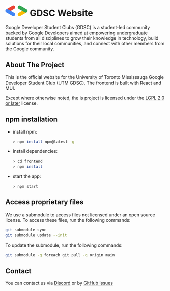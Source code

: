 <h1>
	<picture>
		<img alt="Google Developers Bracket" src="./frontend/src/assets/graphics/bracket.svg" height="34">
	</picture>
	GDSC Website
</h1>

Google Developer Student Clubs (GDSC) is a student-led community backed by Google Developers aimed at empowering undergraduate students from all disciplines to grow their knowledge in technology, build solutions for their local communities, and connect with other members from the Google community.

## About The Project

This is the official website for the University of Toronto Mississauga Google Developer Student Club (UTM GDSC). The frontend is built with React and MUI.

Except where otherwise noted, the is project is licensed under the [LGPL 2.0 or later](https://www.gnu.org/licenses/gpl-2.0.html) license.

## npm installation
* install npm:
	```sh
	> npm install npm@latest -g
	```

* install dependencies:
	```sh
	> cd frontend
	> npm install
	```

* start the app:
	```sh
	> npm start
	```


## Access proprietary files
We use a submodule to access files not licensed under an open source license. To access these files, run the following commands:
```sh
git submodule sync
git submodule update --init
```

To update the submodule, run the following commands:
```sh
git submodule -q foreach git pull -q origin main
```

## Contact
You can contact us via [Discord](https://discord.gg/FMJNvhXJAa) or by [GitHub Issues](https://github.com/utmgdsc/website/issues/new/choose)
